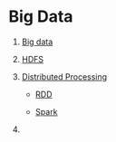 # Big Data

1) [Big data](001_introduction.md)
2. [HDFS](002_HDFS.md)

3. [Distributed Processing](003_distributed_processing.md)
   
   - [RDD](004_rdd.md)
   
   - [Spark](005_spark_dataframe.md)

4. 
